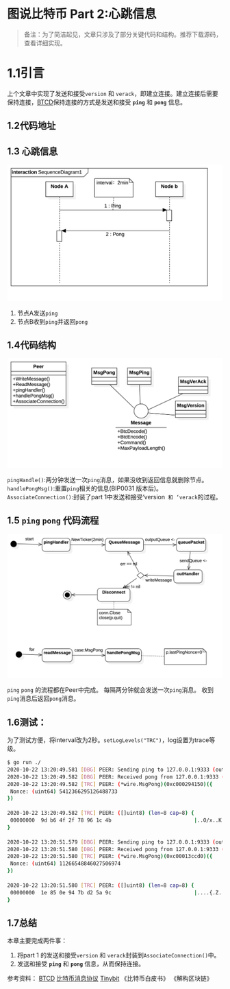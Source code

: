 图说比特币 Part 2:心跳信息
======

> 备注：为了简洁起见，文章只涉及了部分关键代码和结构。推荐下载源码，查看详细实现。

# 1.1引言
上个文章中实现了发送和接受`version` 和 `verack`，即建立连接。建立连接后需要保持连接，[BTCD](https://github.com/btcsuite/btcd)保持连接的方式是发送和接受 **`ping`** 和 **`pong`** 信息。


## 1.2代码地址

## 1.3 心跳信息
![](./images/pingpong_s.png)

1. 节点A发送`ping`
2. 节点B收到`ping`并返回`pong`

## 1.4代码结构
![](./images/ClassPingPong.png)

 `pingHandle()`:两分钟发送一次`ping`消息，如果没收到返回信息就删除节点。
 `handlePongMsg()`:重置`ping`相关的信息(BIP0031 版本后)。
 `AssociateConnection()`:封装了part 1中发送和接受‘version` 和 ‘verack`的过程。

## 1.5 `ping` `pong` 代码流程
![](./images/pingpong_flow.png)

`ping` `pong` 的流程都在Peer中完成。
每隔两分钟就会发送一次`ping`消息。
收到`ping`消息后返回`pong`消息。
## 1.6测试：
为了测试方便，将interval改为2秒。`setLogLevels("TRC")`，log设置为trace等级。

```bash
$ go run ./
2020-10-22 13:20:49.581 [DBG] PEER: Sending ping to 127.0.0.1:9333 (outbound)
2020-10-22 13:20:49.582 [DBG] PEER: Received pong from 127.0.0.1:9333 (outbound)
2020-10-22 13:20:49.582 [TRC] PEER: (*wire.MsgPong)(0xc000294150)({
 Nonce: (uint64) 5412366295126488733
})

2020-10-22 13:20:49.582 [TRC] PEER: ([]uint8) (len=8 cap=8) {
 00000000  9d b6 4f 2f 78 96 1c 4b                           |..O/x..K|
}

2020-10-22 13:20:51.579 [DBG] PEER: Sending ping to 127.0.0.1:9333 (outbound)
2020-10-22 13:20:51.580 [DBG] PEER: Received pong from 127.0.0.1:9333 (outbound)
2020-10-22 13:20:51.580 [TRC] PEER: (*wire.MsgPong)(0xc00013ccd0)({
 Nonce: (uint64) 11266548846027506974
})

2020-10-22 13:20:51.580 [TRC] PEER: ([]uint8) (len=8 cap=8) {
 00000000  1e 85 0e 94 7b d2 5a 9c                           |....{.Z.|
}
```

## 1.7总结
本章主要完成两件事：
1. 将part 1 的发送和接受`version` 和 `verack`封装到`AssociateConnection()`中。
2.  发送和接受 **`ping`** 和 **`pong`** 信息，从而保持连接。




参考资料：
[BTCD](https://github.com/btcsuite/btcd)
[比特币消息协议](https://en.bitcoin.it/wiki/Protocol_documentation#version)
[Tinybit](https://github.com/Jeiwan/tinybit/tree/part_1)
《比特币白皮书》
《解构区块链》